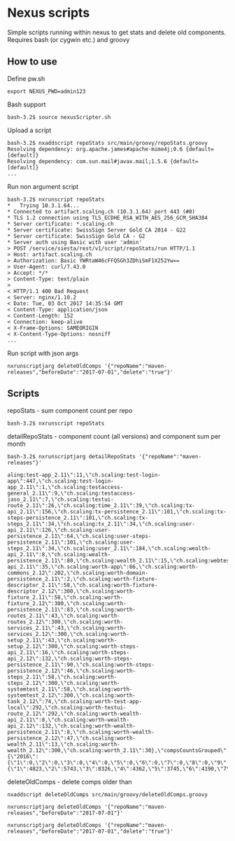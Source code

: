 Nexus scripts
=============
Simple scripts running within nexus to get stats and delete old components.
Requires bash (or cygwin etc.) and groovy


How to use
----------
Define pw.sh 

    export NEXUS_PWD=admin123

Bash support

    bash-3.2$ source nexusScripter.sh 
    
Upload a script
    
    bash-3.2$ nxaddscript repoStats src/main/groovy/repoStats.groovy
    Resolving dependency: org.apache.james#apache-mime4j;0.6 {default=[default]}
    Resolving dependency: com.sun.mail#javax.mail;1.5.6 {default=[default]}
    ...
    
Run non argument script    
    
    bash-3.2$ nxrunscript repoStats
    *   Trying 10.3.1.64...
    * Connected to artifact.scaling.ch (10.3.1.64) port 443 (#0)
    * TLS 1.2 connection using TLS_ECDHE_RSA_WITH_AES_256_GCM_SHA384
    * Server certificate: *.scaling.ch
    * Server certificate: SwissSign Server Gold CA 2014 - G22
    * Server certificate: SwissSign Gold CA - G2
    * Server auth using Basic with user 'admin'
    > POST /service/siesta/rest/v1/script/repoStats/run HTTP/1.1
    > Host: artifact.scaling.ch
    > Authorization: Basic YWRtaW46cFFQSGh3ZDhiSmF1X252Yw==
    > User-Agent: curl/7.43.0
    > Accept: */*
    > Content-Type: text/plain
    > 
    < HTTP/1.1 400 Bad Request
    < Server: nginx/1.10.2
    < Date: Tue, 03 Oct 2017 14:35:54 GMT
    < Content-Type: application/json
    < Content-Length: 152
    < Connection: keep-alive
    < X-Frame-Options: SAMEORIGIN
    < X-Content-Type-Options: nosniff
    ...
    
Run script with json args
    
    nxrunscriptjarg deleteOldComps '{"repoName":"maven-releases","beforeDate":"2017-07-01","delete":"true"}'
    
Scripts
-------

repoStats - sum component count per repo

    bash-3.2$ nxrunscript repoStats

detailRepoStats - component count (all versions) and component sum per month

    bash-3.2$ nxrunscriptjarg detailRepoStats '{"repoName":"maven-releases"}'
    
    aling:test-app_2.11\":11,\"ch.scaling:test-login-app\":447,\"ch.scaling:test-login-app_2.11\":1,\"ch.scaling:testaccess-general_2.11\":9,\"ch.scaling:testaccess-jaso_2.11\":7,\"ch.scaling:testui-route_2.11\":26,\"ch.scaling:time_2.11\":39,\"ch.scaling:tx-api_2.11\":156,\"ch.scaling:tx-persistence_2.11\":101,\"ch.scaling:tx-steps-persistence_2.11\":101,\"ch.scaling:tx-steps_2.11\":34,\"ch.scaling:tx_2.11\":34,\"ch.scaling:user-api_2.11\":126,\"ch.scaling:user-persistence_2.11\":64,\"ch.scaling:user-steps-persistence_2.11\":101,\"ch.scaling:user-steps_2.11\":34,\"ch.scaling:user_2.11\":184,\"ch.scaling:wealth-api_2.11\":8,\"ch.scaling:wealth-persistence_2.11\":80,\"ch.scaling:wealth_2.11\":15,\"ch.scaling:webtest_2.11\":34,\"ch.scaling:worth-api_2.11\":35,\"ch.scaling:worth-app\":66,\"ch.scaling:worth-commons_2.12\":202,\"ch.scaling:worth-domain-persistence_2.11\":2,\"ch.scaling:worth-fixture-descriptor_2.11\":58,\"ch.scaling:worth-fixture-descriptor_2.12\":300,\"ch.scaling:worth-fixture_2.11\":58,\"ch.scaling:worth-fixture_2.12\":300,\"ch.scaling:worth-persistence_2.11\":83,\"ch.scaling:worth-routes_2.11\":43,\"ch.scaling:worth-routes_2.12\":300,\"ch.scaling:worth-services_2.11\":43,\"ch.scaling:worth-services_2.12\":300,\"ch.scaling:worth-setup_2.11\":43,\"ch.scaling:worth-setup_2.12\":300,\"ch.scaling:worth-steps-api_2.11\":16,\"ch.scaling:worth-steps-api_2.12\":132,\"ch.scaling:worth-steps-persistence_2.11\":90,\"ch.scaling:worth-steps-persistence_2.12\":46,\"ch.scaling:worth-steps_2.11\":58,\"ch.scaling:worth-steps_2.12\":300,\"ch.scaling:worth-systemtest_2.11\":58,\"ch.scaling:worth-systemtest_2.12\":300,\"ch.scaling:worth-task_2.12\":74,\"ch.scaling:worth-test-app-local\":292,\"ch.scaling:worth-testui-route_2.12\":292,\"ch.scaling:worth-wealth-api_2.11\":8,\"ch.scaling:worth-wealth-api_2.12\":132,\"ch.scaling:worth-wealth-persistence_2.11\":8,\"ch.scaling:worth-wealth-persistence_2.12\":47,\"ch.scaling:worth-wealth_2.11\":13,\"ch.scaling:worth-wealth_2.12\":300,\"ch.scaling:worth_2.11\":30},\"compsCountsGrouped\":{\"2016\":{\"1\":0,\"2\":0,\"3\":0,\"4\":0,\"5\":0,\"6\":0,\"7\":0,\"8\":0,\"9\":0,\"10\":0,\"11\":61,\"12\":2674},\"2017\":{\"1\":4823,\"2\":5743,\"3\":8326,\"4\":4362,\"5\":3745,\"6\":4190,\"7\":5065,\"8\":2626,\"9\":6380,\"10\":826,\"11\":0,\"12\":0}}}"

deleteOldComps - delete comps older than

    nxaddscript deleteOldComps src/main/groovy/deleteOldComps.groovy 
        
    nxrunscriptjarg deleteOldComps '{"repoName":"maven-releases","beforeDate":"2017-07-01"}'
    
    nxrunscriptjarg deleteOldComps '{"repoName":"maven-releases","beforeDate":"2017-07-01","delete":"true"}'
